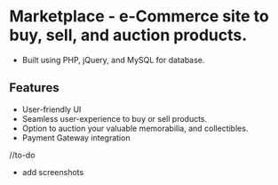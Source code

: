 # Marketplace - e-Commerce site to buy, sell, and auction products.

- Built using PHP, jQuery, and MySQL for database.

## Features
- User-friendly UI
- Seamless user-experience to buy or sell products.
- Option to auction your valuable memorabilia, and collectibles.
- Payment Gateway integration

//to-do
- add screenshots
